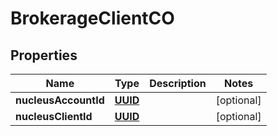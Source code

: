 
# BrokerageClientCO

## Properties
Name | Type | Description | Notes
------------ | ------------- | ------------- | -------------
**nucleusAccountId** | [**UUID**](UUID.md) |  |  [optional]
**nucleusClientId** | [**UUID**](UUID.md) |  |  [optional]



